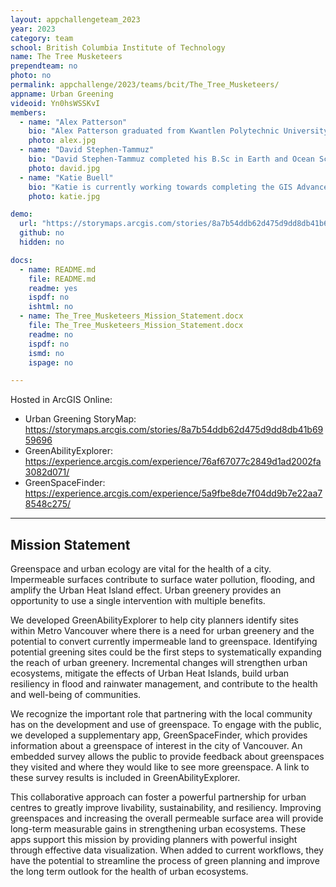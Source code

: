 ```yaml
---
layout: appchallengeteam_2023
year: 2023
category: team
school: British Columbia Institute of Technology
name: The Tree Musketeers
prependteam: no
photo: no
permalink: appchallenge/2023/teams/bcit/The_Tree_Musketeers/
appname: Urban Greening
videoid: Yn0hsWSSKvI
members:
  - name: "Alex Patterson"
    bio: "Alex Patterson graduated from Kwantlen Polytechnic University with a General Studies diploma in August 2021. Her focus began in sustainable landscape design and urban ecosystems in Horticultural Sciences. During her studies, she discovered the versatility of GIS and added Computer Programming in Java, Human Geography, and Introduction to GIS. Upon completion of the Bachelor of Technology in GIS program she will use her existing skills in problem-solving and collaborative teamwork with her acquired analytical skills to provide data-informed solutions to complex problems. Areas of interest include urban and social planning, urban ecosystems, and data analytics."
    photo: alex.jpg
  - name: "David Stephen-Tammuz"
    bio: "David Stephen-Tammuz completed his B.Sc in Earth and Ocean Science from the University of British Columbia in 2016 with a major in Geophysics. He became interested in GIS while working on a mathematical model of rapid urbanization during his degree. Among other positions, David has since worked in shoreline classification for Geographic Emergency Response Planning, where he gained exposure to GISs in an environmental management setting. He is fascinated by GIS’s capacity to bring geographic and demographic data together to solve environmental and social problems. David hopes to apply the skills he gains during the Advanced Diploma to work in urban planning or environmental consulting."
    photo: david.jpg
  - name: "Katie Buell"
    bio: "Katie is currently working towards completing the GIS Advanced Diploma program at the British Columbia Institute of Technology. She graduated from the University of Victoria in 2020 with a B.Sc. in Earth Science/Biology, and obtained a minor in GIT. After graduation, she went onto work as a LiDAR Technician for a consulting company on Vancouver Island. While working there, she processed electrical transmission line LiDAR data and later became part of the QC team. Her role was to check the quality of processed LiDAR and train employees on how to prepare this data for meeting client standards. Katie is excited to further apply her GIS skills in any future spatial problem she encounters - whether that be in urban planning, wildlife conservation, or mining exploration."
    photo: katie.jpg

demo:
  url: "https://storymaps.arcgis.com/stories/8a7b54ddb62d475d9dd8db41b6959696"
  github: no
  hidden: no

docs:
  - name: README.md
    file: README.md
    readme: yes
    ispdf: no
    ishtml: no
  - name: The_Tree_Musketeers_Mission_Statement.docx
    file: The_Tree_Musketeers_Mission_Statement.docx
    readme: no
    ispdf: no
    ismd: no
    ispage: no

---
```


Hosted in ArcGIS Online:

- Urban Greening StoryMap: https://storymaps.arcgis.com/stories/8a7b54ddb62d475d9dd8db41b6959696
- GreenAbilityExplorer: https://experience.arcgis.com/experience/76af67077c2849d1ad2002fa3082d071/
- GreenSpaceFinder: https://experience.arcgis.com/experience/5a9fbe8de7f04dd9b7e22aa78548c275/

---

## Mission Statement

Greenspace and urban ecology are vital for the health of a city. Impermeable surfaces contribute to surface water pollution, flooding, and amplify the Urban Heat Island effect. Urban greenery provides an opportunity to use a single intervention with multiple benefits. 

We developed GreenAbilityExplorer to help city planners identify sites within Metro Vancouver where there is a need for urban greenery and the potential to convert currently impermeable land to greenspace. Identifying potential greening sites could be the first steps to systematically expanding the reach of urban greenery. Incremental changes will strengthen urban ecosystems, mitigate the effects of Urban Heat Islands, build urban resiliency in flood and rainwater management, and contribute to the health and well-being of communities.

We recognize the important role that partnering with the local community has on the development and use of greenspace. To engage with the public, we developed a supplementary app, GreenSpaceFinder, which provides information about a greenspace of interest in the city of Vancouver. An embedded survey allows the public to provide feedback about greenspaces they visited and where they would like to see more greenspace. A link to these survey results is included in GreenAbilityExplorer.

This collaborative approach can foster a powerful partnership for urban centres to greatly improve livability, sustainability, and resiliency. Improving greenspaces and increasing the overall permeable surface area will provide long-term measurable gains in strengthening urban ecosystems. These apps support this mission by providing planners with powerful insight through effective data visualization. When added to current workflows, they have the potential to streamline the process of green planning and improve the long term outlook for the health of urban ecosystems.

